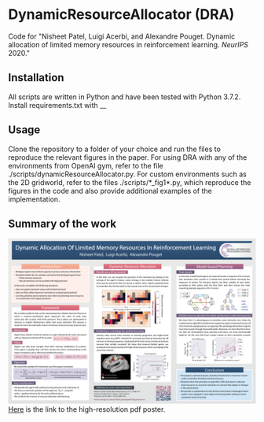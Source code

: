 # DynamicResourceAllocator (DRA)
Code for "Nisheet Patel, Luigi Acerbi, and Alexandre Pouget. Dynamic allocation of limited memory resources in reinforcement learning. _NeurIPS_ 2020."

## Installation
All scripts are written in Python and have been tested with Python 3.7.2. Install requirements.txt with __

## Usage
Clone the repository to a folder of your choice and run the files to reproduce the relevant figures in the paper. For using DRA with any of the environments from OpenAI gym, refer to the file ./scripts/dynamicResourceAllocator.py. For custom environments such as the 2D gridworld, refer to the files ./scripts/\*\_fig1\*.py, which reproduce the figures in the code and also provide additional examples of the implementation.

## Summary of the work
![NeurIPS2020_poster](/figures/NeurIPS_poster_final.png)
[Here](https://github.com/nisheetpatel/DynamicResourceAllocator/blob/master/figures/NeurIPS_poster_final.pdf) is the link to the high-resolution pdf poster.
